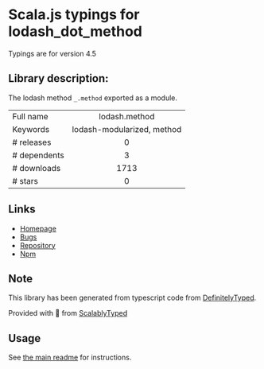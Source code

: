 
# Scala.js typings for lodash_dot_method

Typings are for version 4.5

## Library description:
The lodash method `_.method` exported as a module.

|                    |                 |
| ------------------ | :-------------: |
| Full name          | lodash.method |
| Keywords           | lodash-modularized, method |
| # releases         | 0 |
| # dependents       | 3 |
| # downloads        | 1713 |
| # stars            | 0 |

## Links
- [Homepage](https://lodash.com/)
- [Bugs](https://github.com/lodash/lodash/issues)
- [Repository](https://github.com/lodash/lodash)
- [Npm](https://www.npmjs.com/package/lodash.method)
    


## Note
This library has been generated from typescript code from [DefinitelyTyped](https://definitelytyped.org).

Provided with :purple_heart: from [ScalablyTyped](https://github.com/oyvindberg/ScalablyTyped)

## Usage
See [the main readme](../../readme.md) for instructions.



